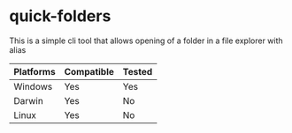 # quick-folders

This is a simple cli tool that allows opening of a folder in a file explorer with alias

| Platforms | Compatible | Tested |
| --------- | ---------- | ------ |
| Windows   | Yes        | Yes    |
| Darwin    | Yes        | No     |
| Linux     | Yes        | No     |
